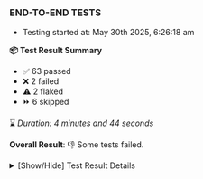 ### END-TO-END TESTS

- Testing started at: May 30th 2025, 6:26:18 am

**📦 Test Result Summary**

- ✅ 63 passed
- ❌ 2 failed
- ⚠️ 2 flaked
- ⏩ 6 skipped

⌛ _Duration: 4 minutes and 44 seconds_

**Overall Result**: 👎 Some tests failed.



<details>
    <summary>[Show/Hide] Test Result Details</summary>
    <div markdown="1">

| Test | Browser | Test Case | Tags | Result |
| :---: | :---: | :--- | :---: | :---: |
| 1 | chromium-meshery-provider | Search a Model and Export it |  | ❌ |
| 2 | chromium-meshery-provider | Import a Model via File Import |  | ➖ |
| 3 | chromium-meshery-provider | Import a Model via Url Import |  | ➖ |
| 4 | chromium-meshery-provider | Import a Model via CSV Import |  | ➖ |
| 5 | chromium-meshery-provider | Transition to disconnected state and then back to connected state | unstable | ⚠️ |
| 6 | chromium-meshery-provider | Transition to ignored state and then back to connected state | unstable | ⚠️ |
| 7 | chromium-meshery-provider | Transition to not found state and then back to connected state | unstable | ⚠️ |
| 8 | chromium-meshery-provider | Delete Kubernetes cluster connections | unstable | ⚠️ |
| 9 | chromium-local-provider | Add a cluster connection by uploading kubeconfig file | unstable | ⚠️ |
| 10 | chromium-local-provider | Transition to disconnected state and then back to connected state | unstable | ⚠️ |
| 11 | chromium-local-provider | Transition to ignored state and then back to connected state | unstable | ⚠️ |
| 12 | chromium-local-provider | Transition to not found state and then back to connected state | unstable | ⚠️ |
| 13 | chromium-local-provider | Delete Kubernetes cluster connections | unstable | ⚠️ |
| 14 | chromium-local-provider | Search a Model and Export it |  | ❌ |
| 15 | chromium-local-provider | Import a Model via File Import |  | ➖ |
| 16 | chromium-local-provider | Import a Model via Url Import |  | ➖ |
| 17 | chromium-local-provider | Import a Model via CSV Import |  | ➖ |

</div>
</details>


<!-- To see the full report, please visit our CI/CD pipeline with reporter. -->